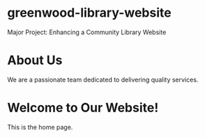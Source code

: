 # greenwood-library-website
Major Project: Enhancing a Community Library Website
<!DOCTYPE html>
<html lang="en">
<head>
  <meta charset="UTF-8">
  <h1>About Us</h1>
<p>We are a passionate team dedicated to delivering quality services.</p>

</head>
<body>
  <h1>Welcome to Our Website!</h1>
  <p>This is the home page.</p>
</body>
</html>

